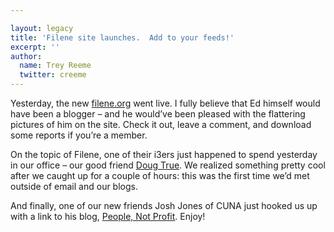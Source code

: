 ```yaml
---

layout: legacy
title: 'Filene site launches.  Add to your feeds!'
excerpt: ''
author:
  name: Trey Reeme
  twitter: creeme
---
```


<p>Yesterday, the new <a href="http://www.filene.org">filene.org</a> went live.  I fully believe that Ed himself would have been a blogger &#8211; and he would&#8217;ve been pleased with the flattering pictures of him on the site.  Check it out, leave a comment, and download some reports if you&#8217;re a member.</p>


<p>On the topic of Filene, one of their i3ers just happened to spend yesterday in our office &#8211; our good friend <a href="http://www.dougtrue.net">Doug True</a>.  We realized something pretty cool after we caught up for a couple of hours:  this was the first time we&#8217;d met outside of email and our blogs.</p>


<p>And finally, one of our new friends Josh Jones of <span class="caps">CUNA</span> just hooked us up with a link to his blog, <a href="http://peoplenotprofit.blogspot.com/">People, Not Profit</a>.  Enjoy!</p>